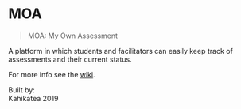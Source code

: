 # MOA
> MOA: My Own Assessment

A platform in which students and facilitators can easily keep track of assessments and their current status.

For more info see the [wiki](https://github.com/kahikatea-2019/MOA/wiki).

Built by:  
Kahikatea 2019 
